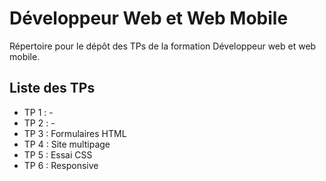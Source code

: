 # Développeur Web et Web Mobile
Répertoire pour le dépôt des TPs de la formation Développeur web et web mobile.

## Liste des TPs
- TP 1 : -
- TP 2 : -
- TP 3 : Formulaires HTML
- TP 4 : Site multipage
- TP 5 : Essai CSS
- TP 6 : Responsive
